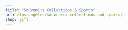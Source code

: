 ```yaml
---
title: "Souvenirs Collections & Sports"
url: /los-angeles/souvenirs-collections-and-sports/
shop: gift
---
```

